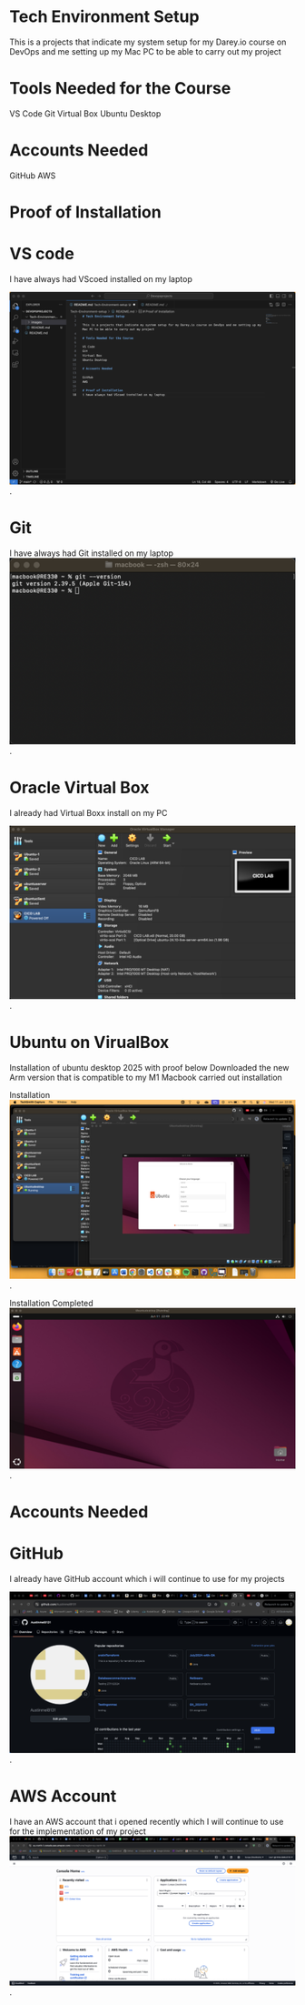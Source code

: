 # Tech Environment Setup

This is a projects that indicate my system setup for my Darey.io course on DevOps and me setting up my Mac PC to be able to carry out my project

# Tools Needed for the Course 

VS Code
Git 
Virtual Box
Ubuntu Desktop 

# Accounts Needed 

GitHub
AWS

# Proof of Installation

# VS code
I have always had VScoed installed on my laptop

![Image Alt](https://github.com/Austinmel8131/Devopsprojects/blob/7119ce470b9c3bf7b96e9f454e434900ab96f948/Tech-Environment-setup/images/VSCode.png).

# Git
I have always had Git installed on my laptop
![Image Alt](https://github.com/Austinmel8131/Devopsprojects/blob/28552bd4a6ab370b682c063001746a80e3255d9a/Tech-Environment-setup/images/Git.png).

# Oracle Virtual Box

I already had Virtual Boxx install on my PC

![Image Alt](https://github.com/Austinmel8131/Devopsprojects/blob/28552bd4a6ab370b682c063001746a80e3255d9a/Tech-Environment-setup/images/VirtualBox.png).

# Ubuntu on VirualBox
Installation of ubuntu desktop 2025 with proof below
Downloaded the new Arm version that is compatible to my M1 Macbook carried out installation 

Installation
![Image Alt](https://github.com/Austinmel8131/Devopsprojects/blob/28552bd4a6ab370b682c063001746a80e3255d9a/Tech-Environment-setup/images/ubuntudesktop.png).


Installation Completed
![Image Alt](https://github.com/Austinmel8131/Devopsprojects/blob/28552bd4a6ab370b682c063001746a80e3255d9a/Tech-Environment-setup/images/ubuntudesktop2.png).


# Accounts Needed 

# GitHub
I already have GitHub account which i will continue to use for my projects

![Image Alt](https://github.com/Austinmel8131/Devopsprojects/blob/28552bd4a6ab370b682c063001746a80e3255d9a/Tech-Environment-setup/images/Github.png).

# AWS Account

I have an AWS account that i opened recently which I will continue to use for the implementation of my project 
![Image Alt](https://github.com/Austinmel8131/Devopsprojects/blob/28552bd4a6ab370b682c063001746a80e3255d9a/Tech-Environment-setup/images/Aws.png).

